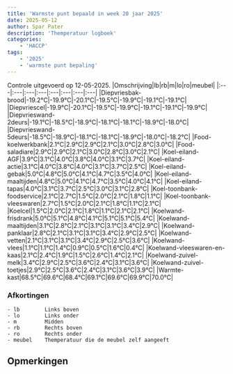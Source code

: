 ```yaml
---
title: 'Warmste punt bepaald in week 20 jaar 2025'
date: 2025-05-12
author: Spar Pater
description: 'Themperatuur logboek'
categories:
    - 'HACCP'
tags:
    - '2025'
    - 'warmste punt bepaling'
---
```

Controle uitgevoerd op 12-05-2025.
|Omschrijving|lb|rb|m|lo|ro|meubel|
|:---|:---|:---|:---|:---|:---|:---|:---|
|Diepvriesbak-brood|-19.2°C|-19.9°C|-20.1°C|-19.5°C|-19.9°C|-19.1°C|-19.1°C|
|Diepvriescel|-19.9°C|-20.1°C|-19.5°C|-19.9°C|-19.1°C|-19.1°C|-19.9°C|
|Diepvrieswand-2deurs|-19.1°C|-18.5°C|-18.9°C|-18.1°C|-18.1°C|-18.9°C|-18.0°C|
|Diepvrieswand-5deurs|-18.5°C|-18.9°C|-18.1°C|-18.1°C|-18.9°C|-18.0°C|-18.2°C|
|Food-koelwerkbank|2.1°C|2.9°C|2.9°C|2.1°C|3.0°C|2.8°C|3.0°C|
|Food-saladiare|2.9°C|2.9°C|2.1°C|3.0°C|2.8°C|3.0°C|2.1°C|
|Koel-eiland-AGF|3.9°C|3.1°C|4.0°C|3.8°C|4.0°C|3.1°C|3.7°C|
|Koel-eiland-actie|3.1°C|4.0°C|3.8°C|4.0°C|3.1°C|3.7°C|2.5°C|
|Koel-eiland-gebak|5.0°C|4.8°C|5.0°C|4.1°C|4.7°C|3.5°C|4.0°C|
|Koel-eiland-maaltijden|4.8°C|5.0°C|4.1°C|4.7°C|3.5°C|4.0°C|4.1°C|
|Koel-eiland-tapas|4.0°C|3.1°C|3.7°C|2.5°C|3.0°C|3.1°C|2.8°C|
|Koel-toonbank-foodservice|2.1°C|2.7°C|1.5°C|2.0°C|2.1°C|1.8°C|1.1°C|
|Koel-toonbank-vleeswaren|2.7°C|1.5°C|2.0°C|2.1°C|1.8°C|1.1°C|2.1°C|
|Koelcel|1.5°C|2.0°C|2.1°C|1.8°C|1.1°C|2.1°C|2.1°C|
|Koelwand-frisdrank|5.0°C|5.1°C|4.8°C|4.1°C|5.1°C|5.1°C|5.4°C|
|Koelwand-maaltijden|3.1°C|2.8°C|2.1°C|3.1°C|3.1°C|3.4°C|2.9°C|
|Koelwand-panklaar|2.8°C|2.1°C|3.1°C|3.1°C|3.4°C|2.9°C|2.5°C|
|Koelwand-vetten|2.1°C|3.1°C|3.1°C|3.4°C|2.9°C|2.5°C|3.6°C|
|Koelwand-vlees|1.1°C|1.1°C|1.4°C|0.9°C|0.5°C|1.6°C|0.4°C|
|Koelwand-vleeswaren-en-kaas|2.1°C|2.4°C|1.9°C|1.5°C|2.6°C|1.4°C|2.1°C|
|Koelwand-zuivel-melk|3.4°C|2.9°C|2.5°C|3.6°C|2.4°C|3.1°C|3.6°C|
|Koelwand-zuivel-toetjes|2.9°C|2.5°C|3.6°C|2.4°C|3.1°C|3.6°C|3.9°C|
|Warmte-kast|68.5°C|69.6°C|68.4°C|69.1°C|69.6°C|69.9°C|70.0°C|

### Afkortingen
    - lb        Links boven
    - lo        Links onder
    - m         Midden
    - rb        Rechts boven
    - ro        Rechts onder
    - meubel    Themperatuur die de meubel zelf aangeeft

## Opmerkingen


